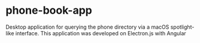 # phone-book-app
Desktop application for querying the phone directory via a macOS spotlight-like interface. This application was developed on Electron.js with Angular
